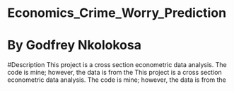 # Economics_Crime_Worry_Prediction

# By Godfrey Nkolokosa

#Description
This project is a cross section econometric data analysis. The code is mine; however, the data is from the This project is a cross section econometric data analysis. The code is mine; however, the data is from the 
